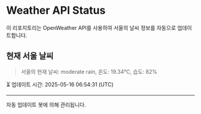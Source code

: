 
# Weather API Status

이 리포지토리는 OpenWeather API를 사용하여 서울의 날씨 정보를 자동으로 업데이트합니다.

## 현재 서울 날씨
> 서울의 현재 날씨: moderate rain, 온도: 19.34°C, 습도: 82%

⏳ 업데이트 시간: 2025-05-16 06:54:31 (UTC)

---
자동 업데이트 봇에 의해 관리됩니다.
